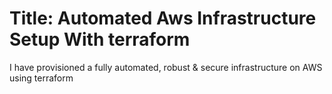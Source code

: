 # Title: Automated Aws Infrastructure Setup With terraform
I have provisioned a fully automated, robust &amp; secure infrastructure on AWS using terraform

